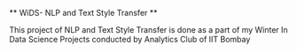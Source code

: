 ** WiDS- NLP and Text Style Transfer **

This project of NLP and Text Style Transfer is done as a part of my Winter In Data Science Projects conducted by Analytics Club of IIT Bombay
